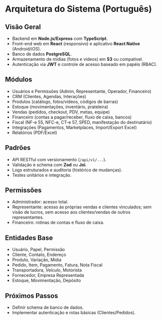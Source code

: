# Arquitetura do Sistema (Português)

## Visão Geral
- Backend em **Node.js/Express** com **TypeScript**.
- Front-end web em **React** (responsivo) e aplicativo **React Native** (Android/iOS).
- Banco de dados **PostgreSQL**.
- Armazenamento de mídias (fotos e vídeos) em **S3** ou compatível.
- Autenticação via **JWT** e controle de acesso baseado em papéis (RBAC).

## Módulos
- Usuários e Permissões (Admin, Representante, Operador, Financeiro)
- CRM (Clientes, Agendas, Interações)
- Produtos (catálogo, fotos/vídeos, códigos de barras)
- Estoque (movimentações, inventário, prateleira)
- Vendas (pedidos, checkout, PDV, metas, equipe)
- Financeiro (contas a pagar/receber, fluxo de caixa, bancos)
- Fiscal (NF-e 55, NFC-e, CT-e 57, SPED, manifestação do destinatário)
- Integrações (Pagamentos, Marketplaces, Import/Export Excel)
- Relatórios (PDF/Excel)

## Padrões
- API RESTful com versionamento (`/api/v1/...`).
- Validação e schema com **Zod** ou **Joi**.
- Logs estruturados e auditoria (histórico de mudanças).
- Testes unitários e integração.

## Permissões
- Administrador: acesso total.
- Representante: acesso às próprias vendas e clientes vinculados; sem visão de lucros, sem acesso aos clientes/vendas de outros representantes.
- Financeiro: rotinas de contas e fluxo de caixa.

## Entidades Base
- Usuário, Papel, Permissão
- Cliente, Contato, Endereço
- Produto, Variação, Mídia
- Pedido, Item, Pagamento, Fatura, Nota Fiscal
- Transportadora, Veículo, Motorista
- Fornecedor, Empresa Representada
- Estoque, Movimentação, Depósito

## Próximos Passos
- Definir schema de banco de dados.
- Implementar autenticação e rotas básicas (Clientes/Pedidos).
